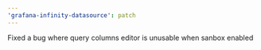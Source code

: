 ```yaml
---
'grafana-infinity-datasource': patch
---
```


Fixed a bug where query columns editor is unusable when sanbox enabled
